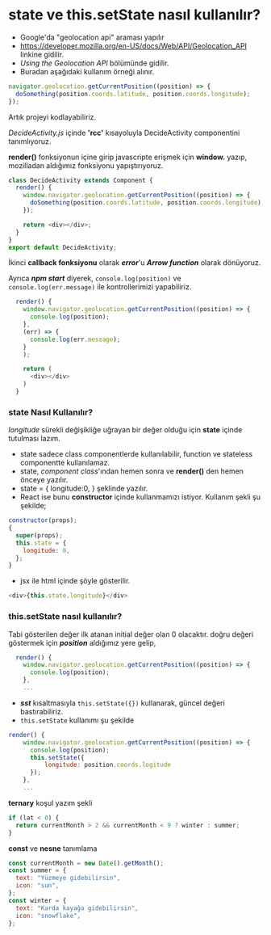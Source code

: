 # state ve this.setState nasıl kullanılır?

- Google'da "geolocation api" araması yapılır
- https://developer.mozilla.org/en-US/docs/Web/API/Geolocation_API linkine gidilir.
- _Using the Geolocation API_ bölümünde gidilir.
- Buradan aşağıdaki kullanım örneği alınır.

```js script
navigator.geolocation.getCurrentPosition((position) => {
  doSomething(position.coords.latitude, position.coords.longitude);
});
```

Artık projeyi kodlayabiliriz.

_DecideActivity.js_ içinde **'rcc'** kısayoluyla DecideActivity componentini tanımlıyoruz.

**render()** fonksiyonun içine girip
javascripte erişmek için **window.** yazıp, mozilladan aldığımız fonksiyonu yapıştırıyoruz.

```js script
class DecideActivity extends Component {
  render() {
    window.navigator.geolocation.getCurrentPosition((position) => {
      doSomething(position.coords.latitude, position.coords.longitude);
    });

    return <div></div>;
  }
}
export default DecideActivity;
```

İkinci **callback fonksiyonu** olarak **_error_**'u **_Arrow function_** olarak dönüyoruz.

Ayrıca **_npm start_** diyerek, <code>console.log(position)</code> ve <code>console.log(err.message)</code> ile kontrollerimizi yapabiliriz.

```js script
  render() {
    window.navigator.geolocation.getCurrentPosition((position) => {
      console.log(position);
    },
    (err) => {
      console.log(err.message);
    }
    );

    return (
      <div></div>
    )
  }

```

### state Nasıl Kullanılır?

_longitude_ sürekli değişikliğe uğrayan bir değer olduğu için **state** içinde tutulması lazım.

- state sadece class componentlerde kullanılabilir, function ve stateless componentte kullanılamaz.
- state, _component class_'ından hemen sonra ve **render()** den hemen önceye yazılır.
- state = { longitude:0, } şeklinde yazılır.
- React ise bunu **constructor** içinde kullanmamızı istiyor. Kullanım şekli şu şekilde;

```js script
constructor(props);
{
  super(props);
  this.state = {
    longitude: 0,
  };
}
```

- jsx ile html içinde şöyle gösterilir.

```js script
<div>{this.state.longitude}</div>
```

### this.setState nasıl kullanılır?

Tabi gösterilen değer ilk atanan initial değer olan 0 olacaktır.
doğru değeri göstermek için **_position_** aldığımız yere gelip,

```js script
  render() {
    window.navigator.geolocation.getCurrentPosition((position) => {
      console.log(position);
    },
    ...
```

- **_sst_** kısaltmasıyla <code>this.setState({})</code> kullanarak, güncel değeri bastırabiliriz.
- <code>this.setState</code> kullanımı şu şekilde

```js script
render() {
    window.navigator.geolocation.getCurrentPosition((position) => {
      console.log(position);
      this.setState({
          longitude: position.coords.logitude
      });
    },
    ...
```

**ternary** koşul yazım şekli

```js script
if (lat < 0) {
  return currentMonth > 2 && currentMonth < 9 ? winter : summer;
}
```

**const** ve **nesne** tanımlama

```js script
const currentMonth = new Date().getMonth();
const summer = {
  text: "Yüzmeye gidebilirsin",
  icon: "sun",
};
const winter = {
  text: "Karda kayağa gidebilirsin",
  icon: "snowflake",
};
```
